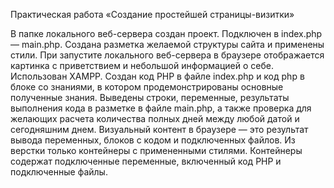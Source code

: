 Практическая работа «Создание простейшей страницы-визитки»

В папке локального веб-сервера создан проект.
Подключен в index.php — main.php.
Создана разметка желаемой структуры сайта и применены стили.
При запустите локального веб-сервера в браузере отображается картинка с приветствием и небольшой информацией о себе. Использован  XAMPP.
Создан код PHP в файле index.php и код php в блоке со знаниями, в котором продемонстрированы основные полученные знания.
Выведены строки, переменные, результаты выполнения кода в разметке в файле main.php, а также проверка для желающих расчета количества полных дней между любой датой и сегодняшним днем. Визуальный контент в браузере — это результат вывода переменных, блоков с кодом и подключенных файлов. Из верстки только контейнеры с примененными стилями. Контейнеры содержат подключенные переменные, включенный код PHP и подключенные файлы.
